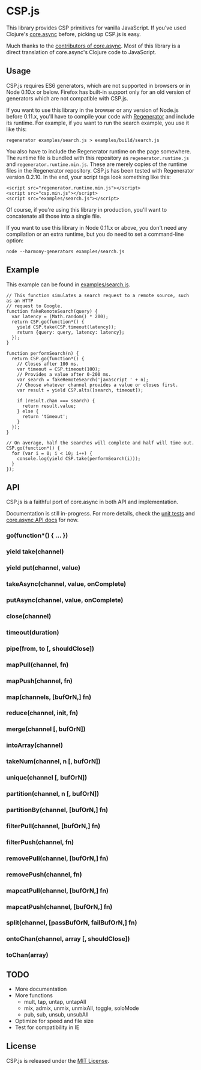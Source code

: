 # CSP.js

This library provides CSP primitives for vanilla JavaScript. If you've used Clojure's [core.async](https://github.com/clojure/core.async) before, picking up CSP.js is easy.

Much thanks to the [contributors of core.async](https://github.com/clojure/core.async/graphs/contributors). Most of this library is a direct translation of core.async's Clojure code to JavaScript.

## Usage

CSP.js requires ES6 generators, which are not supported in browsers or in Node 0.10.x or below. Firefox has built-in support only for an old version of generators which are not compatible with CSP.js.

If you want to use this library in the browser or any version of Node.js before 0.11.x, you'll have to compile your code with [Regenerator](https://github.com/facebook/regenerator) and include its runtime. For example, if you want to run the search example, you use it like this:

    regenerator examples/search.js > examples/build/search.js

You also have to include the Regenerator runtime on the page somewhere. The runtime file is bundled with this repository as `regenerator.runtime.js` and `regenerator.runtime.min.js`. These are merely copies of the runtime files in the Regenerator repository. CSP.js has been tested with Regenerator version 0.2.10. In the end, your script tags look something like this:

    <script src="regenerator.runtime.min.js"></script>
    <script src="csp.min.js"></script>
    <script src="examples/search.js"></script>

Of course, if you're using this library in production, you'll want to concatenate all those into a single file.

If you want to use this library in Node 0.11.x or above, you don't need any compilation or an extra runtime, but you do need to set a command-line option:

    node --harmony-generators examples/search.js

## Example

This example can be found in [examples/search.js](https://github.com/rads/csp.js/blob/master/examples/search.js).

    // This function simulates a search request to a remote source, such as an HTTP
    // request to Google.
    function fakeRemoteSearch(query) {
      var latency = (Math.random() * 200);
      return CSP.go(function*() {
        yield CSP.take(CSP.timeout(latency));
        return {query: query, latency: latency};
      });
    }

    function performSearch(n) {
      return CSP.go(function*() {
        // Closes after 100 ms.
        var timeout = CSP.timeout(100);
        // Provides a value after 0-200 ms.
        var search = fakeRemoteSearch('javascript ' + n);
        // Choose whatever channel provides a value or closes first.
        var result = yield CSP.alts([search, timeout]);

        if (result.chan === search) {
          return result.value;
        } else {
          return 'timeout';
        }
      });
    }

    // On average, half the searches will complete and half will time out.
    CSP.go(function*() {
      for (var i = 0; i < 10; i++) {
        console.log(yield CSP.take(performSearch(i)));
      }
    });

## API

CSP.js is a faithful port of core.async in both API and implementation.

Documentation is still in-progress. For more details, check the [unit tests](https://github.com/rads/csp.js/blob/master/test/index_test.js) and [core.async API docs](http://clojure.github.io/core.async/) for now.

### go(function*() { ... })

### yield take(channel)

### yield put(channel, value)

### takeAsync(channel, value, onComplete)

### putAsync(channel, value, onComplete)

### close(channel)

### timeout(duration)

### pipe(from, to [, shouldClose])

### mapPull(channel, fn)

### mapPush(channel, fn)

### map(channels, [bufOrN,] fn)

### reduce(channel, init, fn)

### merge(channel [, bufOrN])

### intoArray(channel)

### takeNum(channel, n [, bufOrN])

### unique(channel [, bufOrN])

### partition(channel, n [, bufOrN])

### partitionBy(channel, [bufOrN,] fn)

### filterPull(channel, [bufOrN,] fn)

### filterPush(channel, fn)

### removePull(channel, [bufOrN,] fn)

### removePush(channel, fn)

### mapcatPull(channel, [bufOrN,] fn)

### mapcatPush(channel, [bufOrN,] fn)

### split(channel, [passBufOrN, failBufOrN,] fn)

### ontoChan(channel, array [, shouldClose])

### toChan(array)

## TODO

- More documentation
- More functions
    - mult, tap, untap, untapAll
    - mix, admix, unmix, unmixAll, toggle, soloMode
    - pub, sub, unsub, unsubAll
- Optimize for speed and file size
- Test for compatibility in IE

## License

CSP.js is released under the [MIT License](http://www.opensource.org/licenses/MIT).
